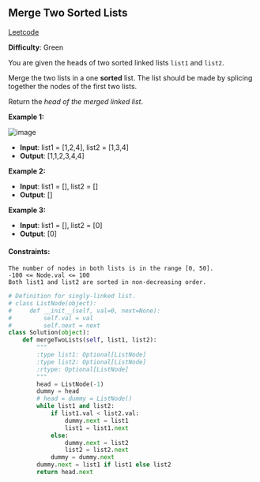 ## Merge Two Sorted Lists

[Leetcode](https://leetcode.com/problems/merge-two-sorted-lists/)

**Difficulty**: Green

You are given the heads of two sorted linked lists ```list1``` and ```list2```.

Merge the two lists in a one __sorted__ list. The list should be made by splicing together the nodes of the first two lists.

Return the _head of the merged linked list_.

**Example 1:**

![image](https://assets.leetcode.com/uploads/2020/10/03/merge_ex1.jpg)

- **Input**: list1 = [1,2,4], list2 = [1,3,4]
- **Output**: [1,1,2,3,4,4]

**Example 2:**
- **Input**: list1 = [], list2 = []
- **Output**: []

**Example 3:**
- **Input**: list1 = [], list2 = [0]
- **Output**: [0]

#### Constraints:
```
The number of nodes in both lists is in the range [0, 50].
-100 <= Node.val <= 100
Both list1 and list2 are sorted in non-decreasing order.
```

```Python
# Definition for singly-linked list.
# class ListNode(object):
#     def __init__(self, val=0, next=None):
#         self.val = val
#         self.next = next
class Solution(object):
    def mergeTwoLists(self, list1, list2):
        """
        :type list1: Optional[ListNode]
        :type list2: Optional[ListNode]
        :rtype: Optional[ListNode]
        """
        head = ListNode(-1)
        dummy = head
        # head = dummy = ListNode()
        while list1 and list2:
            if list1.val < list2.val:
                dummy.next = list1
                list1 = list1.next
            else:
                dummy.next = list2
                list2 = list2.next
            dummy = dummy.next
        dummy.next = list1 if list1 else list2
        return head.next
```
